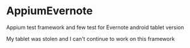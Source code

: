 # AppiumEvernote
Appium test framework and few test for Evernote android tablet version

My tablet was stolen and I can't continue to work on this framework
